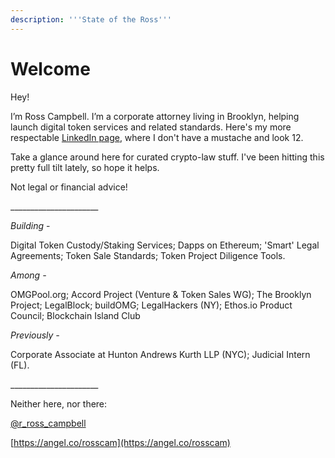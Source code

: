 ```yaml
---
description: '''State of the Ross'''
---
```


# Welcome

Hey! 

I’m Ross Campbell. I’m a corporate attorney living in Brooklyn, helping launch digital token services and   related standards. Here's my more respectable [LinkedIn page](https://www.linkedin.com/in/ross-campbell-058153aa/), where I don't have a mustache and look 12. 

Take a glance around here for curated crypto-law stuff. I've been hitting this pretty full tilt lately, so hope it helps. 

Not legal or financial advice!

\_\_\_\_\_\_\_\_\_\_\_\_\_\_\_\_\_\_\_\_\_\_

_Building_ - 

Digital Token Custody/Staking Services; Dapps on Ethereum; 'Smart' Legal Agreements; Token Sale Standards; Token Project Diligence Tools.

_Among -_

OMGPool.org; Accord Project \(Venture & Token Sales WG\); The Brooklyn Project; LegalBlock; buildOMG; LegalHackers \(NY\); Ethos.io Product Council; Blockchain Island Club

_Previously -_

Corporate Associate at Hunton Andrews Kurth LLP \(NYC\); Judicial Intern \(FL\).

\_\_\_\_\_\_\_\_\_\_\_\_\_\_\_\_\_\_\_\_\_\_

Neither here, nor there:

[@r\_ross\_campbell](https://twitter.com/r_ross_campbell)

[https://angel.co/rosscam](https://angel.co/rosscam) 

